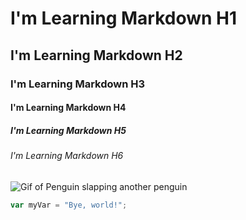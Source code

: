 # I'm Learning Markdown H1
## I'm Learning Markdown H2
### I'm Learning Markdown H3
#### I'm Learning Markdown H4
##### I'm Learning Markdown H5 
###### I'm Learning Markdown H6
<!--Changes: Added some headers I've been learning about.-->

![Gif of Penguin slapping another penguin](http://i.imgur.com/Ssfp7.gif)
<!--Changes: Added a Gif.-->

``` javascript
var myVar = "Bye, world!";
```
<!--Changes: Added a code example.-->
